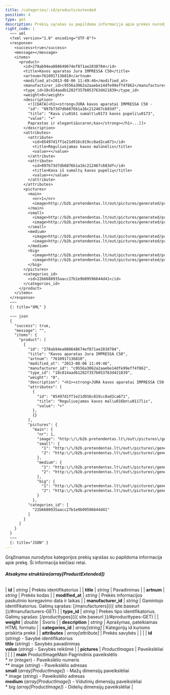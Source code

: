 ```yaml
---
title: /categories/:id/products/extended
position: 4
type: get
description: Prekių sąrašas su papildoma informacija apie prekes nurodytoje kategorijoje
right_code: |
  ~~~ xml
  <?xml version="1.0" encoding="UTF-8"?>
  <response>
    <success>true</success>
    <message></message>
    <items>
      <product>
        <id>278ab94ea088648674ef871ae2838784</id>
        <title>Kavos aparatas Jura IMPRESSA C50</title>
        <artnum>7610917136810</artnum>
        <modified_at>2013-08-06 11:49:46</modified_at>
        <manufacturer_id>c9556a3062a2aaebe14dfe99eff4f862</manufacturer_id>
        <type_id>18c814aadb1282f357b053763d421839</type_id>
        <weight>0</weight>
        <description>
          <![CDATA[<h1><strong>JURA kavos aparatai IMPRESSA C50 -
          "id": "097b73d7db6876b1a16c212467c683df",
          "title": "Kava i\u0161 sumalt\u0173 kavos pupeli\u0173",
          "value": "+"
          Paprastas ir eleganti&scaron;kas</strong></h1>...]]>
        </description>
        <attributes>
          <attribute>
            <id>85497d1ff1e21d916c819cc8ad2ca671</id>
            <title>Reguliuojamas kavos malūnėlis</title>
            <value>+</value>
          </attribute>
          <attribute>
            <id>097b73d7db6876b1a16c212467c683df</id>
            <title>Kava iš sumaltų kavos pupelių</title>
            <value>+</value>
          </attribute>
        </attributes>
        <pictures>
          <main>
            <nr>1</nr>
            <image>http://b2b.pretendentas.lt/out/pictures/generated/product/1/382_382_75/impressac50black_1.png</image>
          </main>
          <small>
            <image>http://b2b.pretendentas.lt/out/pictures/generated/product/1/76_76_75/impressac50black_1.png</image>
            <image>http://b2b.pretendentas.lt/out/pictures/generated/product/2/76_76_75/impressac50black_2.png</image>
          </small>
          <medium>
            <image>http://b2b.pretendentas.lt/out/pictures/generated/product/1/382_382_75/impressac50black_1.png</image>
            <image>http://b2b.pretendentas.lt/out/pictures/generated/product/2/382_382_75/impressac50black_2.png</image>
          </medium>
          <big>
            <image>http://b2b.pretendentas.lt/out/pictures/generated/product/1/665_665_75/impressac50black_1.png</image>
            <image>http://b2b.pretendentas.lt/out/pictures/generated/product/2/665_665_75/impressac50black_2.png</image>
          </big>
        </pictures>
        <categories_id>
          <id>22b6680935aacc27b1e9b09596644d41</id>
        </categories_id>
      </product>
    </items>
  </response>
  ~~~
  {: title="XML" }

  ~~~ json
  {
    "success": true,
    "message": "",
    "items": {
      "product": [
        {
          "id": "278ab94ea088648674ef871ae2838784",
          "title": "Kavos aparatas Jura IMPRESSA C50",
          "artnum": "7610917136810",
          "modified_at": "2013-08-06 11:49:46",
          "manufacturer_id": "c9556a3062a2aaebe14dfe99eff4f862",
          "type_id": "18c814aadb1282f357b053763d421839",
          "weight": "0",
          "description": "<h1><strong>JURA kavos aparatai IMPRESSA C50 - Paprastas ir eleganti&scaron;kas<\/strong><\/h1>...",
          "attributes": [
            {
              "id": "85497d1ff1e21d916c819cc8ad2ca671",
              "title": "Reguliuojamas kavos mal\u016bn\u0117lis",
              "value": "+"
            },
            {}
          ],
          "pictures": {
            "main": {
              "nr": 1,
              "image": "http:\/\/b2b.pretendentas.lt\/out\/pictures\/generated\/product\/1\/382_382_75\/impressac50black_1.png"},
              "small": {
                "1": "http:\/\/b2b.pretendentas.lt\/out\/pictures\/generated\/product\/1\/76_76_75\/impressac50black_1.png",
                "2": "http:\/\/b2b.pretendentas.lt\/out\/pictures\/generated\/product\/2\/76_76_75\/impressac50black_2.png"
              },
              "medium": {
                "1": "http:\/\/b2b.pretendentas.lt\/out\/pictures\/generated\/product\/1\/382_382_75\/impressac50black_1.png",
                "2": "http:\/\/b2b.pretendentas.lt\/out\/pictures\/generated\/product\/2\/382_382_75\/impressac50black_2.png"
              },
              "big": {
                "1": "http:\/\/b2b.pretendentas.lt\/out\/pictures\/generated\/product\/1\/665_665_75\/impressac50black_1.png",
                "2": "http:\/\/b2b.pretendentas.lt\/out\/pictures\/generated\/product\/2\/665_665_75\/impressac50black_2.png"
              }
            },
          "categories_id": [
            "22b6680935aacc27b1e9b09596644d41"
          ]
        }
      ]
    }
  }
  ~~~
  {: title="JSON" }
---
```

Grąžinamas nurodytos kategorijos prekių sąrašas su papildoma informacija apie prekę. Ši informacija keičiasi retai.

###### **Atsakymo struktūra(array[ProductExtended])**

| **id** | *string* | Prekės identifikatorius |
| **title** | *string* | Pavadinimas |
| **artnum** | *string* | Prekės kodas |
| **modified_at** | *string* | Prekės informacijos paskutinio koregavimo data ir laikas |
| **manufacturer_id** | *string* | Gamintojo identifikatorius. Galimų sąrašas: [/manufacturers]({{ site.baseurl }}/#manufacturers-GET) |
| **type_id** | *string* | Prekės tipo identifikatorius. Galimų sąrašas: [/producttypes]({{ site.baseurl }}/#producttypes-GET) |
| **weight** | *double* | Svoris |
| **description** | *string* | Aprašymas, pateikiamas HTML formatu |
| **categories_id** | *array[string]* | Kategorijų id kurioms priskirta prekė |
| **attributes** | *array[attribute]* | Prekės savybės |
| | | **id** (*string*) - Savybė identifikatorius <br>**title** (*string*) - Savybės pavadinimas <br>**value** (*string*) - Savybės reikšmė |
| **pictures** | *ProductImages* | Paveikslėliai |
| | | **main** ProductImageMain  Pagrindinis paveikslėlis <br>* nr (*integer*) - Paveikslėlio numeris <br>** image (*string*) - Paveikslėlio adresas <br>**small** (*array[ProductImage]*) - Mažų dimensijų paveikslėliai <br>* image (*string*) - Paveikslėlio adresas <br>**medium** (*array[ProductImage]*) - Vidutinių dimensijų paveikslėliai <br>* big (*array[ProductImage]*) - Didelių dimensijų paveikslėliai |
